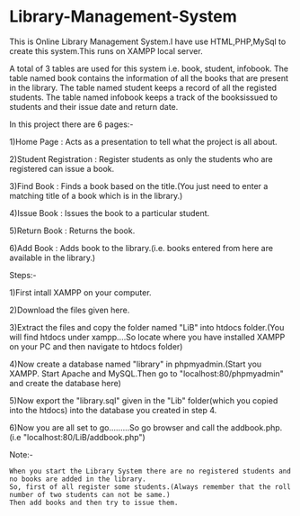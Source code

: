 # Library-Management-System
This is Online Library Management System.I have use HTML,PHP,MySql to create this system.This runs on XAMPP local server.

A total of 3 tables are used for this system i.e. book, student, infobook.
The table named book contains the information of all the books that are present in the library.
The table named student keeps a record of all the registed students.
The table named infobook keeps a track of the booksissued to students and their issue date and return date.

In this project there are 6 pages:-

1)Home Page             : Acts as a presentation to tell what the project is all about.

2)Student Registration  : Register students as only the students who are registered can issue a book.

3)Find Book             : Finds a book based on the title.(You just need to enter a matching title of a book which is in the library.)

4)Issue Book            : Issues the book to a particular student.

5)Return Book           : Returns the book.

6)Add Book              : Adds book to the library.(i.e. books entered from here are available in the library.)




Steps:-

1)First intall XAMPP on your computer.

2)Download the files given here.

3)Extract the files and copy the folder named "LiB" into htdocs folder.(You will find htdocs under xampp....So locate where you have installed XAMPP on your PC and then navigate to htdocs folder)

4)Now create a database named "library" in phpmyadmin.(Start you XAMPP. Start Apache and MySQL.Then go to "localhost:80/phpmyadmin" and create the database here)

5)Now export the "library.sql" given in the "Lib" folder(which you copied into the htdocs) into the database you created in step 4.

6)Now you are all set to go.........So go browser and call the addbook.php.(i.e "localhost:80/LiB/addbook.php")

Note:-

    When you start the Library System there are no registered students and no books are added in the library.
    So, first of all register some students.(Always remember that the roll number of two students can not be same.)
    Then add books and then try to issue them.
